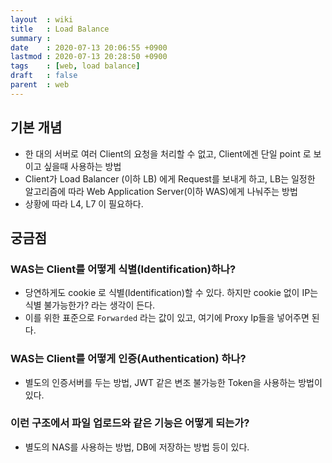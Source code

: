 ```yaml
---
layout  : wiki
title   : Load Balance
summary : 
date    : 2020-07-13 20:06:55 +0900
lastmod : 2020-07-13 20:28:50 +0900
tags    : [web, load balance]
draft   : false
parent  : web
---
```


## 기본 개념
 * 한 대의 서버로 여러 Client의 요청을 처리할 수 없고, Client에겐 단일 point 로 보이고 싶을때 사용하는 방법
 * Client가 Load Balancer (이하 LB) 에게 Request를 보내게 하고, LB는 일정한 알고리즘에 따라 Web Application Server(이하 WAS)에게 나눠주는 방법
 * 상황에 따라 L4, L7 이 필요하다.

## 궁금점
### WAS는 Client를 어떻게 식별(Identification)하나?
 * 당연하게도 cookie 로 식별(Identification)할 수 있다. 하지만 cookie 없이 IP는 식별 불가능한가? 라는 생각이 든다.
 * 이를 위한 표준으로 `Forwarded` 라는 값이 있고, 여기에 Proxy Ip들을 넣어주면 된다.

### WAS는 Client를 어떻게 인증(Authentication) 하나?
 * 별도의 인증서버를 두는 방법, JWT 같은 변조 불가능한 Token을 사용하는 방법이 있다.

### 이런 구조에서 파일 업로드와 같은 기능은 어떻게 되는가?
 * 별도의 NAS를 사용하는 방법, DB에 저장하는 방법 등이 있다.
